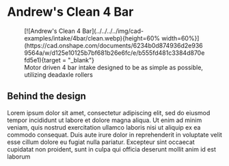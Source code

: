 # Andrew's Clean 4 Bar

<figure markdown="span">
[![Andrew's Clean 4 Bar](../../../../img/cad-examples/intake/4bar/clean.webp){height=60% width=60%}](https://cad.onshape.com/documents/6234b0d874936d2e9369564a/w/d125e10125b7bf681b26e6fc/e/b555fd481c3384d870efd5e1){target = "_blank"}
<figcaption>Motor driven 4 bar intake designed to be as simple as possible, utilizing deadaxle rollers</figcaption>
</figure>


## Behind the design
Lorem ipsum dolor sit amet, consectetur adipiscing elit, sed do eiusmod tempor incididunt ut labore et dolore magna aliqua. Ut enim ad minim veniam, quis nostrud exercitation ullamco laboris nisi ut aliquip ex ea commodo consequat. Duis aute irure dolor in reprehenderit in voluptate velit esse cillum dolore eu fugiat nulla pariatur. Excepteur sint occaecat cupidatat non proident, sunt in culpa qui officia deserunt mollit anim id est laborum
